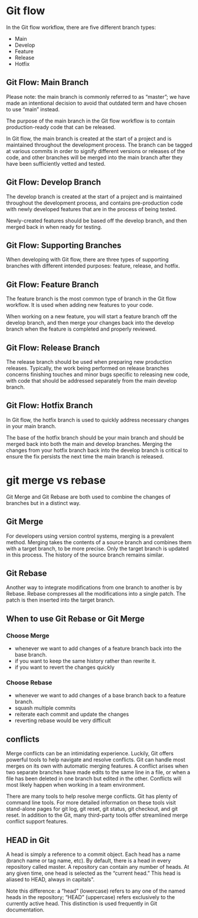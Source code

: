# Git flow

In the Git flow workflow, there are five different branch types:

- Main
- Develop
- Feature
- Release
- Hotfix

## Git Flow: Main Branch

Please note: the main branch is commonly referred to as “master”; we have made an intentional decision to avoid that
outdated term and have chosen to use “main” instead.

The purpose of the main branch in the Git flow workflow is to contain production-ready code that can be released.

In Git flow, the main branch is created at the start of a project and is maintained throughout the development process.
The branch can be tagged at various commits in order to signify different versions or releases of the code, and other
branches will be merged into the main branch after they have been sufficiently vetted and tested.

## Git Flow: Develop Branch

The develop branch is created at the start of a project and is maintained throughout the development process, and
contains pre-production code with newly developed features that are in the process of being tested.

Newly-created features should be based off the develop branch, and then merged back in when ready for testing.

## Git Flow: Supporting Branches

When developing with Git flow, there are three types of supporting branches with different intended purposes: feature,
release, and hotfix.

## Git Flow: Feature Branch

The feature branch is the most common type of branch in the Git flow workflow. It is used when adding new features to
your code.

When working on a new feature, you will start a feature branch off the develop branch, and then merge your changes back
into the develop branch when the feature is completed and properly reviewed.

## Git Flow: Release Branch

The release branch should be used when preparing new production releases. Typically, the work being performed on release
branches concerns finishing touches and minor bugs specific to releasing new code, with code that should be addressed
separately from the main develop branch.

## Git Flow: Hotfix Branch

In Git flow, the hotfix branch is used to quickly address necessary changes in your main branch.

The base of the hotfix branch should be your main branch and should be merged back into both the main and develop
branches. Merging the changes from your hotfix branch back into the develop branch is critical to ensure the fix
persists the next time the main branch is released.

# git merge vs rebase

Git Merge and Git Rebase are both used to combine the changes of branches but in a distinct way.

## Git Merge

For developers using version control systems, merging is a prevalent method. Merging takes the contents of a source
branch and combines them with a target branch, to be more precise. Only the target branch is updated in this process.
The history of the source branch remains similar.

## Git Rebase

Another way to integrate modifications from one branch to another is by Rebase. Rebase compresses all the modifications
into a single patch. The patch is then inserted into the target branch.

## When to use Git Rebase or Git Merge

### Choose Merge

- whenever we want to add changes of a feature branch back into the base branch.
- if you want to keep the same history rather than rewrite it.
- if you want to revert the changes quickly

### Choose Rebase

- whenever we want to add changes of a base branch back to a feature branch.
- squash multiple commits
- reiterate each commit and update the changes
- reverting rebase would be very difficult

## conflicts

Merge conflicts can be an intimidating experience. Luckily, Git offers powerful tools to help navigate and resolve
conflicts. Git can handle most merges on its own with automatic merging features. A conflict arises when two separate
branches have made edits to the same line in a file, or when a file has been deleted in one branch but edited in the
other. Conflicts will most likely happen when working in a team environment.

There are many tools to help resolve merge conflicts. Git has plenty of command line tools. For more detailed
information on these tools visit stand-alone pages for git log, git reset, git status, git checkout, and git reset. In
addition to the Git, many third-party tools offer streamlined merge conflict support features.

## HEAD in Git

A head is simply a reference to a commit object. Each head has a name (branch name or tag name, etc). By default, there
is a head in every repository called master. A repository can contain any number of heads. At any given time, one head
is selected as the “current head.” This head is aliased to HEAD, always in capitals".

Note this difference: a “head” (lowercase) refers to any one of the named heads in the repository; “HEAD” (uppercase)
refers exclusively to the currently active head. This distinction is used frequently in Git documentation.
